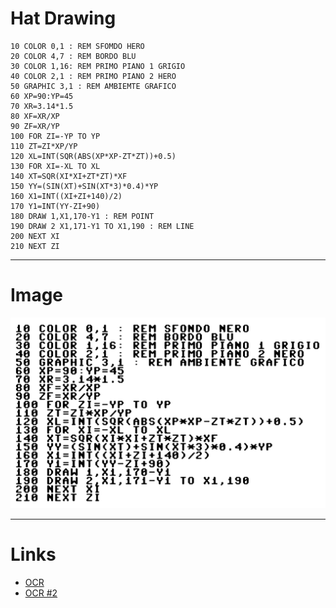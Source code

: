 
# Hat Drawing

```text/basic
10 COLOR 0,1 : REM SFOMDO HERO 
20 COLOR 4,7 : REM BORDO BLU 
30 COLOR 1,16: REM PRIMO PIANO 1 GRIGIO 
40 COLOR 2,1 : REM PRIMO PIANO 2 HERO 
50 GRAPHIC 3,1 : REM AMBIEMTE GRAFICO 
60 XP=90:YP=45 
70 XR=3.14*1.5 
80 XF=XR/XP 
90 ZF=XR/YP 
100 FOR ZI=-YP TO YP 
110 ZT=ZI*XP/YP 
120 XL=INT(SQR(ABS(XP*XP-ZT*ZT))+0.5) 
130 FOR XI=-XL TO XL 
140 XT=SQR(XI*XI+ZT*ZT)*XF 
150 YY=(SIN(XT)+SIN(XT*3)*0.4)*YP 
160 X1=INT((XI+ZI+140)/2) 
170 Y1=INT(YY-ZI+90) 
180 DRAW 1,X1,170-Y1 : REM POINT 
190 DRAW 2 X1,171-Y1 TO X1,190 : REM LINE
200 NEXT XI 
210 NEXT ZI 
```

---

# Image

![hat.png](./art/hat.jpg "Hat Source")

---

# Links

- [OCR](https://www.onlineocr.net/)
- [OCR #2](https://imgtotext.net/)
  
